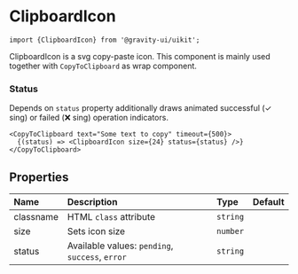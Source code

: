 <!--GITHUB_BLOCK-->

# ClipboardIcon

<!--/GITHUB_BLOCK-->

```tsx
import {ClipboardIcon} from '@gravity-ui/uikit';
```

ClipboardIcon is a svg copy-paste icon. This component is mainly used together with `CopyToClipboard` as wrap component.

### Status

Depends on `status` property additionally draws animated successful (✓ sing) or failed (❌ sing) operation indicators.

<!--LANDING_BLOCK

<ExampleBlock
    code={`
        <CopyToClipboard text="Some text to copy" timeout={500}>
            {(status) => <ClipboardIcon size={24} status={status} />
        </CopyToClipboard>
`}>
    <UIKit.CopyToClipboard
        text="Some text to copy"
        timeout={500}
        children={(status) => <UIKit.ClipboardIcon size={24} status={status} />}
    />
</ExampleBlock>

LANDING_BLOCK-->

<!--GITHUB_BLOCK-->

```tsx
<CopyToClipboard text="Some text to copy" timeout={500}>
  {(status) => <ClipboardIcon size={24} status={status} />}
</CopyToClipboard>
```

<!--/GITHUB_BLOCK-->

## Properties

| Name      | Description                                     | Type     | Default |
|:----------| :---------------------------------------------- | :------- | :------ |
| classname | HTML `class` attribute                          | `string` |         |
| size      | Sets icon size                                  | `number` |         |
| status    | Available values: `pending`, `success`, `error` | `string` |         |
